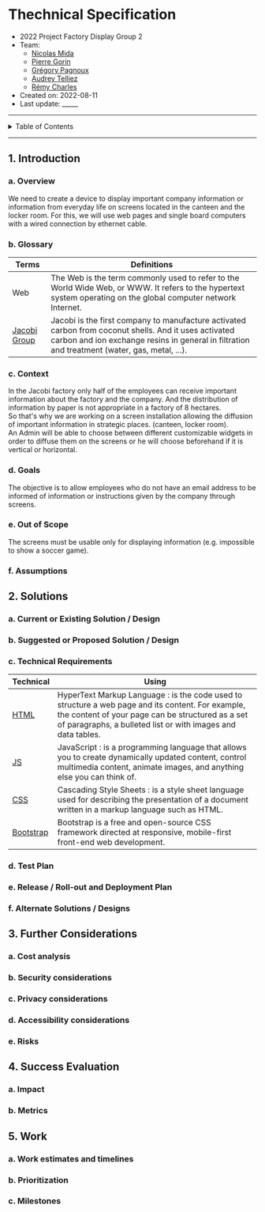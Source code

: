 # Thechnical Specification

- 2022 Project Factory Display Group 2
- Team:
    - [Nicolas Mida](https://github.com/Nicolas-Mida)
    - [Pierre Gorin](https://github.com/Pierre2103)
    - [Grégory Pagnoux](https://github.com/Gregory-Pagnoux)
    - [Audrey Telliez](https://github.com/audreytllz)
    - [Rémy Charles](https://github.com/RemyCHARLES)
- Created on: 2022-08-11
- Last update: _____
  
___

<details><summary>Table of Contents</summary>

- [Thechnical Specification](#thechnical-specification)
  - [1. Introduction](#1-introduction)
    - [a. Overview](#a-overview)
    - [b. Glossary](#b-glossary)
    - [c. Context](#c-context)
    - [d. Goals](#d-goals)
    - [e. Out of Scope](#e-out-of-scope)
    - [f. Assumptions](#f-assumptions)
  - [2. Solutions](#2-solutions)
    - [a. Current or Existing Solution / Design](#a-current-or-existing-solution--design)
    - [b. Suggested or Proposed Solution / Design](#b-suggested-or-proposed-solution--design)
    - [c. Technical Requirements](#c-technical-requirements)
    - [d. Test Plan](#d-test-plan)
    - [e. Release / Roll-out and Deployment Plan](#e-release--roll-out-and-deployment-plan)
    - [f. Alternate Solutions / Designs](#f-alternate-solutions--designs)
  - [3. Further Considerations](#3-further-considerations)
    - [a. Cost analysis](#a-cost-analysis)
    - [b. Security considerations](#b-security-considerations)
    - [c. Privacy considerations](#c-privacy-considerations)
    - [d. Accessibility considerations](#d-accessibility-considerations)
    - [e. Risks](#e-risks)
  - [4. Success Evaluation](#4-success-evaluation)
    - [a. Impact](#a-impact)
    - [b. Metrics](#b-metrics)
  - [5. Work](#5-work)
    - [a. Work estimates and timelines](#a-work-estimates-and-timelines)
    - [b. Prioritization](#b-prioritization)
    - [c. Milestones](#c-milestones)

</details>

___


## 1. Introduction

### a. Overview

We need to create a device to display important company information or information from everyday life on screens located in the canteen and the locker room. For this, we will use web pages and single board computers with a wired connection by ethernet cable.

### b. Glossary

| Terms | Definitions |
| ----- | ----------- |
| Web   | The Web is the term commonly used to refer to the World Wide Web, or WWW. It refers to the hypertext system operating on the global computer network Internet. |
| [Jacobi Group](https://www.jacobi.net/) | Jacobi is the first company to manufacture activated carbon from coconut shells. And it uses activated carbon and ion exchange resins in general in filtration and treatment (water, gas, metal, ...).

### c. Context

In the Jacobi factory only half of the employees can receive important information about the factory and the company. And the distribution of information by paper is not appropriate in a factory of 8 hectares.
</br>
So that's why we are working on a screen installation allowing the diffusion of important information in strategic places. (canteen, locker room).
</br>
An Admin will be able to choose between different customizable widgets in order to diffuse them on the screens or he will choose beforehand if it is vertical or horizontal.

### d. Goals

The objective is to allow employees who do not have an email address to be informed of information or instructions given by the company through screens. 

### e. Out of Scope

The screens must be usable only for displaying information (e.g. impossible to show a soccer game).
<br>


### f. Assumptions
<!-- ! TO DO -->


## 2. Solutions

### a. Current or Existing Solution / Design
<!-- ! TO DO -->


### b. Suggested or Proposed Solution / Design
<!-- ! TO DO -->


### c. Technical Requirements

| Technical | Using |
| --------- | ----- |
| [HTML](https://developer.mozilla.org/fr/docs/Web/HTML)  | HyperText Markup Language : is the code used to structure a web page and its content. For example, the content of your page can be structured as a set of paragraphs, a bulleted list or with images and data tables. |
| [JS](https://www.javascript.com/) | JavaScript : is a programming language that allows you to create dynamically updated content, control multimedia content, animate images, and anything else you can think of. |
| [CSS](https://developer.mozilla.org/fr/docs/Web/CSS) | Cascading Style Sheets : is a style sheet language used for describing the presentation of a document written in a markup language such as HTML. |
| [Bootstrap](https://getbootstrap.com/) | Bootstrap is a free and open-source CSS framework directed at responsive, mobile-first front-end web development. |


### d. Test Plan
<!-- ! TO DO -->


### e. Release / Roll-out and Deployment Plan
<!-- ! TO DO -->


### f. Alternate Solutions / Designs
<!-- ! TO DO -->


## 3. Further Considerations

### a. Cost analysis
<!-- ! TO DO -->


### b. Security considerations
<!-- ! TO DO -->


### c. Privacy considerations
<!-- ! TO DO -->


### d. Accessibility considerations
<!-- ! TO DO -->


### e. Risks
<!-- ! TO DO -->


## 4. Success Evaluation

### a. Impact
<!-- ! TO DO -->


### b. Metrics
<!-- ! TO DO -->


## 5. Work

### a. Work estimates and timelines
<!-- ! TO DO -->


### b. Prioritization
<!-- ! TO DO -->


### c. Milestones
<!-- ! TO DO -->

